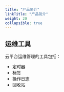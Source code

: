 ```yaml
---
title: "产品简介"
linkTitle: "产品简介"
weight: 20
collapsible: true
---
```


## 运维工具

云平台运维管理的工具包括：

* 定时器
* 标签
* 操作日志
* 回收站